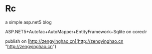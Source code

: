 # Rc
a simple asp.net5 blog

ASP.NET5+Autofac+AutoMapper+EntityFramework+Sqlite on coreclr

publish on [http://zengyinghao.cn](http://zengyinghao.cn "http://zengyinghao.cn")
